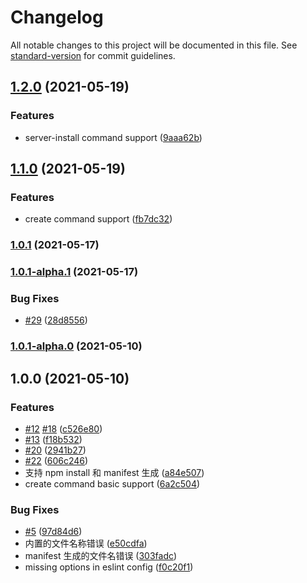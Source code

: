 # Changelog

All notable changes to this project will be documented in this file. See [standard-version](https://github.com/conventional-changelog/standard-version) for commit guidelines.

## [1.2.0](https://github.com/uioz/mfe-proxy-cli/compare/v1.1.0...v1.2.0) (2021-05-19)


### Features

* server-install command support ([9aaa62b](https://github.com/uioz/mfe-proxy-cli/commit/9aaa62be7f8c4eef8f84a856b28936697218a6e4))

## [1.1.0](https://github.com/uioz/mfe-proxy-cli/compare/v1.0.1...v1.1.0) (2021-05-19)


### Features

* create command support ([fb7dc32](https://github.com/uioz/mfe-proxy-cli/commit/fb7dc32cf21d9a9828d672bf7545de0302320121))

### [1.0.1](https://github.com/uioz/mfe-proxy-cli/compare/v1.0.1-alpha.1...v1.0.1) (2021-05-17)

### [1.0.1-alpha.1](https://github.com/uioz/mfe-proxy-cli/compare/v1.0.1-alpha.0...v1.0.1-alpha.1) (2021-05-17)


### Bug Fixes

* [#29](https://github.com/uioz/mfe-proxy-cli/issues/29) ([28d8556](https://github.com/uioz/mfe-proxy-cli/commit/28d85564ec89ee642b479838a6ec7e4d87dbe5a9))

### [1.0.1-alpha.0](https://github.com/uioz/mfe-proxy-cli/compare/v1.0.0...v1.0.1-alpha.0) (2021-05-10)

## 1.0.0 (2021-05-10)


### Features

* [#12](https://github.com/uioz/mfe-proxy-cli/issues/12) [#18](https://github.com/uioz/mfe-proxy-cli/issues/18) ([c526e80](https://github.com/uioz/mfe-proxy-cli/commit/c526e8064360c499c71e5ac77a84d9dbadb68105))
* [#13](https://github.com/uioz/mfe-proxy-cli/issues/13) ([f18b532](https://github.com/uioz/mfe-proxy-cli/commit/f18b53203fb95029549c4cab050a2c88f7f156f2))
* [#20](https://github.com/uioz/mfe-proxy-cli/issues/20) ([2941b27](https://github.com/uioz/mfe-proxy-cli/commit/2941b27bad86f30a6673f50c43379730490a9cfa))
* [#22](https://github.com/uioz/mfe-proxy-cli/issues/22) ([606c246](https://github.com/uioz/mfe-proxy-cli/commit/606c24603b113ecdaeee563cc9556230e3cf97e2))
* 支持 npm install 和 manifest 生成 ([a84e507](https://github.com/uioz/mfe-proxy-cli/commit/a84e507dba975d5714b808f742b27c3bd22fccca))
* create command basic support ([6a2c504](https://github.com/uioz/mfe-proxy-cli/commit/6a2c5046d9d026dd4c400b89ef1ec367ac9805a6))


### Bug Fixes

* [#5](https://github.com/uioz/mfe-proxy-cli/issues/5) ([97d84d6](https://github.com/uioz/mfe-proxy-cli/commit/97d84d685d0b8eceb9ec65a528e8beab28b41d41))
* 内置的文件名称错误 ([e50cdfa](https://github.com/uioz/mfe-proxy-cli/commit/e50cdfab8a63c97bd3069a87245a50810543cd57))
* manifest 生成的文件名错误 ([303fadc](https://github.com/uioz/mfe-proxy-cli/commit/303fadc030b97d0e28d235139b684ce93b7a96eb))
* missing options in eslint config ([f0c20f1](https://github.com/uioz/mfe-proxy-cli/commit/f0c20f1cbcd1ce766a163ac3f885aa92f0bfd88c))
